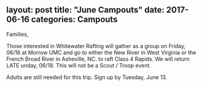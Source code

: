 layout: post
title:  "June Campouts"
date:   2017-06-16
categories: Campouts
---
Families,

Those interested in Whitewater Rafting will gather as a group on Friday, 06/16 at Morrow UMC and go to either the 
New River in West Virginia or the French Broad River in Asheville, NC. to raft Class 4 Rapids.  We will return LATE unday, 06/18. 
This will not be a Scout / Troop event.

Adults are still needed for this trip.  Sign up by Tuesday, June 13.
